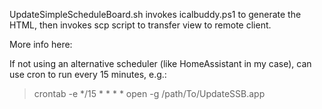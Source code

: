 UpdateSimpleScheduleBoard.sh invokes icalbuddy.ps1 to generate the HTML, then
invokes scp script to transfer view to remote client.

More info here: <link>

If not using an alternative scheduler (like HomeAssistant in my case), can use cron to run every 15 minutes, e.g.:

> crontab -e
> */15 * * * * open -g /path/To/UpdateSSB.app